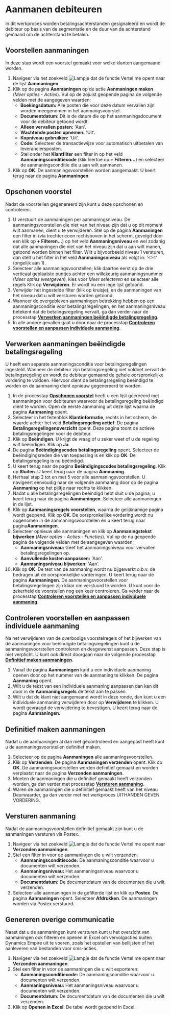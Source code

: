 # Aanmanen debiteuren

In dit werkproces worden betalingsachterstanden gesignaleerd en wordt de debiteur op basis van de segmentatie en de duur van de achterstand gemaand om de achterstand te betalen.

## Voorstellen aanmaningen

In deze stap wordt een voorstel gemaakt voor welke klanten aangemaand worden. 

1. Navigeer via het zoekveld ![Lampje dat de functie Vertel me opent](https://docs.microsoft.com/nl-NL/dynamics365/business-central/media/ui-search/search_small.png "Vertel me wat u wilt doen") naar de lijst **Aanmaningen**. 
2. Klik op de pagina **Aanmaningen** op de actie **Aanmaningen maken** (*Meer opties - Acties*). Vul op de zojuist geopende pagina de volgende velden met de aangegeven waarden:
	* **Boekingsdatum:** Alle posten die voor deze datum vervallen zijn worden meegenomen in het aanmangsvoorstel.
	* **Documentdatum:** Dit is de datum die op het aanmaningsdocument voor de debiteur getoond wordt.
	* **Alleen vervallen posten:** 'Aan'.
	* **Wachtende posten opnemen:** 'Uit'.
	* **Kopniveau gebruiken:** 'Uit'.
	* **Code:** Selecteer de transactiewijze voor automatisch uitbetalen van leveranciersposten.
	* Stel onder het **Klantfilter** een filter in op het veld **Aanmaningsconditiecode** (klik hiertoe op **+ Filteren...**) en selecteer de aanmaningsconditie die u aan wilt aanmanen. 
3. Klik op **OK**. De aanmaningsvoorstellen worden aangemaakt.  U keert terug naar de pagina **Aanmaningen**.

## Opschonen voorstel

Nadat de voorstellen gegenereerd zijn kunt u deze opschonen en controleren. 

1. U verstuurt de aanmaningen per aanmaningsniveau. De aanmaningsvoorstellen die niet van het niveau zijn dat u op dit moment wilt aanmanen, dient u te verwijderen. Stel op de pagina **Aanmaningen** een filter in (via trechtericoon rechtsboven in het scherm, gevolgd door een klik op **+ Filteren...**)  op het veld **Aanmaningsniveau** en wel zodanig dat alle aanmaningen die niet van het niveau zijn dat u aan wilt manen, getoond worden binnen het filter. Wilt u bijvoorbeeld niveau 1 versturen, dan stelt u het filter in het veld **Aanmaningsniveau** als volgt in: '<>1' (ongelijk aan 1).
2. Selecteer alle aanmaningsvoorstellen; klik daartoe eerst op de drie verticaal geplaatste puntjes achter een willekeurig aanmaningsnummer (*Meer opties weergeven*), kies voor *Meer selecteren* en selecteer alle regels Klik op **Verwijderen**. Er wordt nu een lege lijst getoond.
3. Verwijder het ingestelde filter (klik op kruisje), en de aanmaningen van het niveau dat u wilt versturen worden getoond.
4. Wanneer de overgebleven aanmaningen betrekking hebben op een aanmaningsconditie voor betalingsregelingen, en het aanmaningsniveau betekent dat de betalingsregeling vervalt, ga dan verder naar de processtap **[Verwerken aanmaningen beëindigde betalingsregeling](#verwerken-aanmaningen-beëindigde-betalingsregeling)**. 
5. In alle andere gevallen gaat u door naar de processtap **[Controleren voorstellen en aanpassen individuele aanmaning](#controleren-voorstellen-en-aanpassen-individuele-aanmaning)**.

## Verwerken aanmaningen beëindigde betalingsregeling

U heeft een separate aanmaningsconditie voor betalingsregelingen ingesteld. Wanneer de debiteur zijn betalingsregeling niet voldoet vervalt de betalingsregeling en wordt de debiteur gemaand de gehele oorspronkelijke vordering te voldoen. Hiervoor dient de betalingsregeling beëindigd te worden en de aanmaning dient opnieuw gegenereerd te worden. 

1. In de processtap **[Opschonen voorstel](#opschonen-voorstel)** heeft u een lijst gecreëerd met aanmaningen voor debiteuren waarvoor de betalingsregeling beëindigd dient te worden. Open de eerste aanmaning uit deze lijst waarna de pagina **Aanmaning** opent.
2. Selecteer in het feitenblok **Klantinformatie**, rechts in het scherm, de waarde achter het veld **Betalingsregeling actief**. De pagina **Betalingsregelingenoverzicht** opent. Deze pagina toont de actieve betalingsregelingen voor de debiteur. 
3. Klik op **Beëindigen**. U krijgt de vraag of u zeker weet of u de regeling wilt beëindigen. Klik op **Ja**. 
4. De pagina **Beëindigingscodes betalingsregeling** opent. Selecteer de beëindigingsreden die van toepassing is en klik op **OK**. De betalingsregeling is nu beëindigd.
5. U keert terug naar de pagina **Beëindigingscodes betalingsregeling**. Klik op **Sluiten**. U keert terug naar de pagina **Aanmaning**.
6. Herhaal stap 2 tot en met 5 voor alle aanmaningsvoorstellen. U navigeert eenvoudig naar de volgende aanmaning door op de pagina **Aanmaning** op het pijltje naar rechts te klikken.
7. Nadat u alle betalingsregelingen beëindigd hebt sluit u de pagina; u keert terug naar de pagina **Aanmaningen**. Selecteer alle aanmaningen in de lijst.
8. Klik op **Aanmaningsregels voorstellen**, waarna de gelijknamige pagina wordt geopend. Klik op **OK**. De oorspronkelijke vordering wordt nu opgenomen in de aanmaningsvoorstellen en u keert terug naar pagina**Aanmaningen**.
9. Selecteer opnieuw alle aanmaningen en klik op **Aanmaningstekst bijwerken** (*Meer opties - Acties - Functies*). Vul op de nu geopende pagina de volgende velden met de aangegeven waarden:
	* **Aanmaningsniveau:** Geef het aanmaningsniveau voor vervallen betalingsregelingen op. 
	* **Aanvullende kosten aanpassen:** 'Aan'.
	* **Aanmaningsniveau bijwerken:** 'Aan'.
10. Klik op **OK**. De test van de aanmaning wordt nu bijgewerkt o.b.v. de bedragen uit de oorspronkelijke vorderingen. U keert terug naar de pagina **Aanmaningen**. De aanmaningsvoorstellen voor betalingsregelingen zijn klaar om verstuurd te worden. U kunt voor de zekerheid de voorstellen nog een keer controleren. Ga verder naar de processtap **[Controleren voorstellen en aanpassen individuele aanmaning](#controleren-voorstellen-en-aanpassen-individuele-aanmaning)**.

## Controleren voorstellen en aanpassen individuele aanmaning

Na het verwijderen van de overbodige voorstelregels of het bijwerken van de aanmaningen voor beëindigde betalingsregelingen kunt u de aanmaningsvoorstellen controleren en desgewenst aanpassen. Deze stap is niet verplicht. U kunt ook direct doorgaan naar de volgende processtap **[Definitief maken aanmaningen](#definitief-maken-aanmaningen)**.

1.	Vanaf de pagina **Aanmaningen** kunt u een individuele aanmaning openen door op het nummer van de aanmaning te klikken. De pagina **Aanmaning** opent.
2.	Wilt u de tekst van een individuele aanmaning aanpassen dan kan dit door in de **Aanmaningsregels** de tekst aan te passen. 
3.	Wilt u dat de klant niet aangemaand wordt in deze ronde, dan kunt u een individuele aanmaning verwijderen door op **Verwijderen** te klikken. U wordt gevraagd de verwijdering te bevestigen. U keert terug naar de pagina **Aanmaningen.**

## Definitief maken aanmaningen

Nadat u de aanmaningen al dan niet gecontroleerd en aangepast heeft kunt u de aanmaningsvoorstellen definitief maken. 

1. Selecteer op de pagina **Aanmaningen** alle aanmaningsvoorstellen. 
2. Klik op **Verzenden**. De pagina **Aanmaningen verzenden** opent. Klik op **OK**. De aanmaningsvoorstellen worden definitief gemaakt en worden verplaatst naar de pagina **Verzonden aanmaningen**. 
3. Moeten de aanmaningen die u definitief gemaakt heeft verzonden worden, ga dan verder met processtap **[Versturen aanmaning](#versturen-aanmaning)**.
4. Waren de aanmaningen die u definitief gemaakt heeft van het niveau Deurwaarder, ga dan verder met het werkproces UITHANDEN GEVEN VORDERING.

## Versturen aanmaning

Nadat de aanmaningsvoorstellen definitief gemaakt zijn kunt u de aanmaningen versturen via Postex. 

1. Navigeer via het zoekveld ![Lampje dat de functie Vertel me opent](https://docs.microsoft.com/nl-NL/dynamics365/business-central/media/ui-search/search_small.png "Vertel me wat u wilt doen") naar **Verzonden aanmaningen**. 
2. Stel een filter in voor de aanmaningen die u wilt verzenden:
	* **Aanmaningsconditiecode:** De aanmaningsconditie waarvoor u documenten wilt verzenden. 
	* **Aanmaningsniveau:** Het aanmaningsniveau waarvoor u documenten wilt verzenden. 
	* **Documentdatum:** De documentdatum van de documenten die u wilt verzenden. 
2. Selecteer alle aanmaningen in de gefilterde lijst en klik op **Postex**. De pagina **Aanmaningen** opent. Selecteer **Afdrukken**. De aanmaningen worden via Postex verstuurd. 

## Genereren overige communicatie

Naast dat u de aanmaningen kunt versturen kunt u het overzicht van aanmaningen ook filteren en openen in Excel om vervolgacties buiten Dynamics Empire uit te voeren, zoals het opstellen van bellijsten of het aanleveren van bestanden voor sms-acties. 

1. Navigeer via het zoekveld ![Lampje dat de functie Vertel me opent](https://docs.microsoft.com/nl-NL/dynamics365/business-central/media/ui-search/search_small.png "Vertel me wat u wilt doen") naar **Verzonden aanmaningen**. 
2. Stel een filter in voor de aanmaningen die u wilt exporteren:
	* **Aanmaningsconditiecode:** De aanmaningsconditie waarvoor u documenten wilt verzenden. 
	* **Aanmaningsniveau:** Het aanmaningsniveau waarvoor u documenten wilt verzenden. 
	* **Documentdatum:** De documentdatum van de documenten die u wilt verzenden. 
2. Klik op **Openen in Excel**. De tabel wordt geopend in Excel.
<!--stackedit_data:
eyJoaXN0b3J5IjpbLTE1NzgwODYzNzIsLTkxMDgxOTIzNCwtMT
M3ODI5ODUyNywtNzUxNjcwNTksLTc3MzM2OTk0NiwtMzQ5NzU4
MjYsMTc0ODA2ODIxNiwyMTI1Nzk1OTE4XX0=
-->
